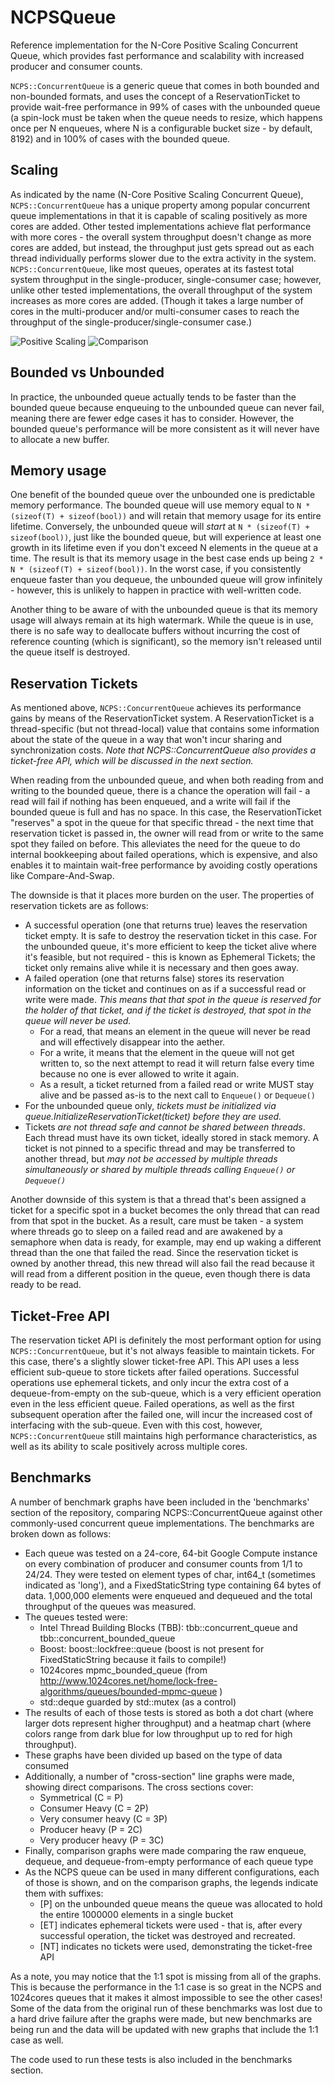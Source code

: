 # NCPSQueue

Reference implementation for the N-Core Positive Scaling Concurrent Queue, which provides fast performance and scalability with increased producer and consumer counts.

`NCPS::ConcurrentQueue` is a generic queue that comes in both bounded and non-bounded formats, and uses the concept of a ReservationTicket to provide wait-free performance in 99% of cases with the unbounded queue (a spin-lock must be taken when the queue needs to resize, which happens once per N enqueues, where N is a configurable bucket size - by default, 8192) and in 100% of cases with the bounded queue. 


## Scaling

As indicated by the name (N-Core Positive Scaling Concurrent Queue), `NCPS::ConcurrentQueue` has a unique property among popular concurrent queue implementations in that it is capable of scaling positively as more cores are added. Other tested implementations achieve flat performance with more cores - the overall system throughput doesn't change as more cores are added, but instead, the throughput just gets spread out as each thread individually performs slower due to the extra activity in the system. `NCPS::ConcurrentQueue`, like most queues, operates at its fastest total system throughput in the single-producer, single-consumer case; however, unlike other tested implementations, the overall throughput of the system increases as more cores are added. (Though it takes a large number of cores in the multi-producer and/or multi-consumer cases to reach the throughput of the single-producer/single-consumer case.)

![Positive Scaling](https://raw.githubusercontent.com/ShadauxCat/NCPSQueue/master/benchmarks/int64_t/heatmaps/NCPS.png)
![Comparison](https://raw.githubusercontent.com/ShadauxCat/NCPSQueue/master/benchmarks/int64_t/comparisons/symmetrical.png)

## Bounded vs Unbounded

In practice, the unbounded queue actually tends to be faster than the bounded queue because enqueuing to the unbounded queue can never fail, meaning there are fewer edge cases it has to consider. However, the bounded queue's performance will be more consistent as it will never have to allocate a new buffer.

## Memory usage

One benefit of the bounded queue over the unbounded one is predictable memory performance. The bounded queue will use memory equal to `N * (sizeof(T) + sizeof(bool))` and will retain that memory usage for its entire lifetime. Conversely, the unbounded queue will *start* at `N * (sizeof(T) + sizeof(bool))`, just like the bounded queue, but will experience at least one growth in its lifetime even if you don't exceed N elements in the queue at a time. The result is that its memory usage in the best case ends up being `2 * N * (sizeof(T) + sizeof(bool))`. In the worst case, if you consistently enqueue faster than you dequeue, the unbounded queue will grow infinitely - however, this is unlikely to happen in practice with well-written code.

Another thing to be aware of with the unbounded queue is that its memory usage will always remain at its high watermark. While the queue is in use, there is no safe way to deallocate buffers without incurring the cost of reference counting (which is significant), so the memory isn't released until the queue itself is destroyed.

## Reservation Tickets

As mentioned above, `NCPS::ConcurrentQueue` achieves its performance gains by means of the ReservationTicket system. A ReservationTicket is a thread-specific (but not thread-local) value that contains some information about the state of the queue in a way that won't incur sharing and synchronization costs. *Note that NCPS::ConcurrentQueue also provides a ticket-free API, which will be discussed in the next section.*

When reading from the unbounded queue, and when both reading from and writing to the bounded queue, there is a chance the operation will fail - a read will fail if nothing has been enqueued, and a write will fail if the bounded queue is full and has no space. In this case, the ReservationTicket "reserves" a spot in the queue for that specific thread - the next time that reservation ticket is passed in, the owner will read from or write to the same spot they failed on before. This alleviates the need for the queue to do internal bookkeeping about failed operations, which is expensive, and also enables it to maintain wait-free performance by avoiding costly operations like Compare-And-Swap.

The downside is that it places more burden on the user. The properties of reservation tickets are as follows:

- A successful operation (one that returns true) leaves the reservation ticket empty. It is safe to destroy the reservation ticket in this case. For the unbounded queue, it's more efficient to keep the ticket alive where it's feasible, but not required - this is known as Ephemeral Tickets; the ticket only remains alive while it is necessary and then goes away.
- A failed operation (one that returns false) stores its reservation information on the ticket and continues on as if a successful read or write were made. *This means that that spot in the queue is reserved for the holder of that ticket, and if the ticket is destroyed, that spot in the queue will never be used.* 
  - For a read, that means an element in the queue will never be read and will effectively disappear into the aether. 
  - For a write, it means that the element in the queue will not get written to, so the next attempt to read it will return false every time because no one is ever allowed to write it again.
  - As a result, a ticket returned from a failed read or write MUST stay alive and be passed as-is to the next call to `Enqueue()` or `Dequeue()`
- For the unbounded queue only, *tickets must be initialized via queue.InitializeReservationTicket(ticket) before they are used.*
- Tickets *are not thread safe and cannot be shared between threads*. Each thread must have its own ticket, ideally stored in stack memory. A ticket is not pinned to a specific thread and may be transferred to another thread, but *may not be accessed by multiple threads simultaneously or shared by multiple threads calling `Enqueue()` or `Dequeue()`*

Another downside of this system is that a thread that's been assigned a ticket for a specific spot in a bucket becomes the only thread that can read from that spot in the bucket. As a result, care must be taken - a system where threads go to sleep on a failed read and are awakened by a semaphore when data is ready, for example, may end up waking a different thread than the one that failed the read. Since the reservation ticket is owned by another thread, this new thread will also fail the read because it will read from a different position in the queue, even though there is data ready to be read.

## Ticket-Free API

The reservation ticket API is definitely the most performant option for using `NCPS::ConcurrentQueue`, but it's not always feasible to maintain tickets. For this case, there's a slightly slower ticket-free API. This API uses a less efficient sub-queue to store tickets after failed operations. Successful operations use ephemeral tickets, and only incur the extra cost of a dequeue-from-empty on the sub-queue, which is a very efficient operation even in the less efficient queue. Failed operations, as well as the first subsequent operation after the failed one, will incur the increased cost of interfacing with the sub-queue. Even with this cost, however, `NCPS::ConcurrentQueue` still maintains high performance characteristics, as well as its ability to scale positively across multiple cores.

## Benchmarks

A number of benchmark graphs have been included in the 'benchmarks' section of the repository, comparing NCPS::ConcurrentQueue against other commonly-used concurrent queue implementations. The benchmarks are broken down as follows:

- Each queue was tested on a 24-core, 64-bit Google Compute instance on every combination of producer and consumer counts from 1/1 to 24/24. They were tested on element types of char, int64_t (sometimes indicated as 'long'), and a FixedStaticString type containing 64 bytes of data. 1,000,000 elements were enqueued and dequeued and the total throughput of the queues was measured.
- The queues tested were:
  - Intel Thread Building Blocks (TBB): tbb::concurrent_queue and tbb::concurrent_bounded_queue
  - Boost: boost::lockfree::queue (boost is not present for FixedStaticString because it fails to compile!)
  - 1024cores mpmc_bounded_queue (from http://www.1024cores.net/home/lock-free-algorithms/queues/bounded-mpmc-queue )
  - std::deque guarded by std::mutex (as a control)
- The results of each of those tests is stored as both a dot chart (where larger dots represent higher throughput) and a heatmap chart (where colors range from dark blue for low throughput up to red for high throughput).
- These graphs have been divided up based on the type of data consumed
- Additionally, a number of "cross-section" line graphs were made, showing direct comparisons. The cross sections cover:
  - Symmetrical (C = P)
  - Consumer Heavy (C = 2P)
  - Very consumer heavy (C = 3P)
  - Producer heavy (P = 2C)
  - Very producer heavy (P = 3C)
- Finally, comparison graphs were made comparing the raw enqueue, dequeue, and dequeue-from-empty performance of each queue type
- As the NCPS queue can be used in many different configurations, each of those is shown, and on the comparison graphs, the legends indicate them with suffixes:
  - [P] on the unbounded queue means the queue was allocated to hold the entire 1000000 elements in a single bucket
  - [ET] indicates ephemeral tickets were used - that is, after every successful operation, the ticket was destroyed and recreated.
  - [NT] indicates no tickets were used, demonstrating the ticket-free API

As a note, you may notice that the 1:1 spot is missing from all of the graphs. This is because the performance in the 1:1 case is so great in the NCPS and 1024cores queues that it makes it almost impossible to see the other cases! Some of the data from the original run of these benchmarks was lost due to a hard drive failure after the graphs were made, but new benchmarks are being run and the data will be updated with new graphs that include the 1:1 case as well.
  
The code used to run these tests is also included in the benchmarks section.
